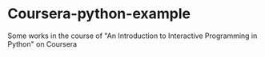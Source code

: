 # Coursera-python-example
Some works in the course of "An Introduction to Interactive Programming in Python" on Coursera
